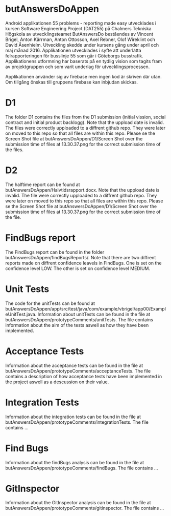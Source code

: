 # butAnswersDoAppen
Android applikationen 55 problems - reporting made easy utvecklades i kursen Software Engineering Project (DAT255) på Chalmers Tekniska Högskola av utvecklingsteamet ButAnswersDo beståendes av Vincent Brigel, Anton Kärrman, Anton Ottosson, Axel Rebner, Olof Wireklint och David Åsenhielm. Utveckling skedde under kursens gång under april och maj månad 2016. Applikationen utvecklades i syfte att underlätta felrapporteringen för busslinje 55 som går i Göteborgs busstrafik. Applikationens utformning har baserats på en tydlig vision som tagits fram av projektgruppen och som varit underlag för utvecklingsprocessen.

Applikationen använder sig av firebase men ingen kod är skriven där utan. Om tillgång önskas till gruppens firebase kan inbjudan skickas. 

# D1 
The folder D1 contains the files from the D1 submission (initial vission, social contract and initial product backlogg). Note that the uppload date is invalid. The files were correctly upploaded to a diffrent github repo. They were later on moved to this repo so that all files are within this repo. Please se the Screen Shot file at butAnswersDoAppen/D1/Screen Shot over the submission time of files at 13.30.37.png for the correct submission time of the files. 

# D2 
The halftime report can be found at butAnswersDoAppen/Halvtidsrapport.docx. Note that the uppload date is invalid. The file were correctly upploaded to a diffrent github repo. They were later on moved to this repo so that all files are within this repo. Please se the Screen Shot file at butAnswersDoAppen/D1/Screen Shot over the submission time of files at 13.30.37.png for the correct submission time of the file. 

# FindBugs report
The FindBugs report can be found in the folder butAnswersDoAppen/findBugsReports/.
Note that there are two diffrent reports made on diffrent confidence leavels in FindBugs. One is set on the confidence level LOW. The other is set on confidence level MEDIUM.

# Unit Tests
The code for the unitTests can be found at butAnswersDoAppen/app/src/test/java/com/example/vbrigel/app00/ExampleUnitTest.java.
Information about unitTests can be found in the file at butAnswersDoAppen/prototypeComments/unitTests. 
The file contains information about the aim of the tests aswell as how they have been implemented. 

# Acceptance Tests
Information about the acceptance tests can be found in the file at butAnswersDoAppen/prototypeComments/acceptanceTests.
The file contains a description of how acceptance tests have been implemented in the project aswell as a descussion on their value. 

# Integration Tests
Information about the integration tests can be found in the file at butAnswersDoAppen/prototypeComments/integrationTests. 
The file contains ...

# Find Bugs
Information about the findBugs analysis can be found in the file at butAnswersDoAppen/prototypeComments/findBugs. 
The file contains ...

# GitInspector
Information about the GitInspector analysis can be found in the file at butAnswersDoAppen/prototypeComments/gitinspector.
The file contains ...
